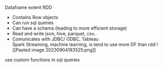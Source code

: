 Dataframe extent RDD

- Contains Row objects
- Can run sql queries
- Can have a schema (leading to more efficient storage)
- Read and write json, hive, parquet, csv..
- Comunicates with JDBC/ ODBC, Tableau  
Spark Streaming, machine learning,  is tend to use more DF than rdd 
![[Pasted image 20230904183525.png]]

use custom functions in sql queries 